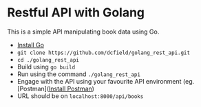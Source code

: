 # Restful API with Golang

This is a simple API manipulating book data using Go.

- [Install Go](https://golang.org/doc/install)
- `git clone https://github.com/dcfield/golang_rest_api.git`
- `cd ./golang_rest_api`
- Build using `go build`
- Run using the command `./golang_rest_api`
- Engage with the API using your favourite API environment (eg. [Postman]([Install Postman](https://www.getpostman.com/apps))
- URL should be on `localhost:8000/api/books`
